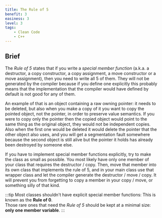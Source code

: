 ```yaml
---
title: The Rule of 5
benefit: 3
easiness: 3
level: 3
tags:
    - Clean Code
    - C++
---
```


## Brief

The *Rule of 5* states that if you write a *special member function* (a.k.a. a destructor, a copy constructor, a copy assignment, a move constructor or a move assignment), then you need to write all 5 of them. They will not be generated by the compiler because if you define one explicitly this probably means that the implementation that the compiler would have defined by default is not good for any of them.

An example of that is an object containing a raw owning pointer: it needs to be deleted, but also when you make a copy of it you want to copy the pointed object, not the pointer, in order to preserve value semantics. If you were to copy only the pointer then the copied object would point to the same thing as the original object, they would not be independent copies. Also when the first one would be deleted it would delete the pointer that the other object also uses, and you will get a segmentation fault somewhere because the second object is still alive but the pointer it holds has already been destroyed by someone else.

If you have to implement special member functions explicitly, try to make the class as small as possible. You most likely have only one member of your class that requires the destructor / copy. Then, move that member into its own class that implements the rule of 5, and in your main class use that wrapper class and let the compiler generate the destructor / move / copy. It will prevent you from forgetting to copy a member in your copy / move, or something silly of that kind.

:::tip
Most classes shouldn't have explicit special member functions: This is known as the **Rule of 0**.<br/>
Those rare ones that need the *Rule of 5* should be kept at a minimal size: **only one member variable**.
:::